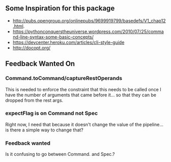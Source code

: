 ## Some Inspiration for this package

* http://pubs.opengroup.org/onlinepubs/9699919799/basedefs/V1_chap12.html.
* https://pythonconquerstheuniverse.wordpress.com/2010/07/25/command-line-syntax-some-basic-concepts/
* https://devcenter.heroku.com/articles/cli-style-guide
* http://docopt.org/

## Feedback Wanted On

### Command.toCommand/captureRestOperands

This is needed to enforce the constraint that
this needs to be called once I have the number of arguments that came before it...
so that they can be dropped from the rest args.

### expectFlag is on Command not Spec

Right now, I need that because it doesn't change the value of the pipeline... is there a simple way to change that?

### Feedback wanted

Is it confusing to go between Command. and Spec.?
